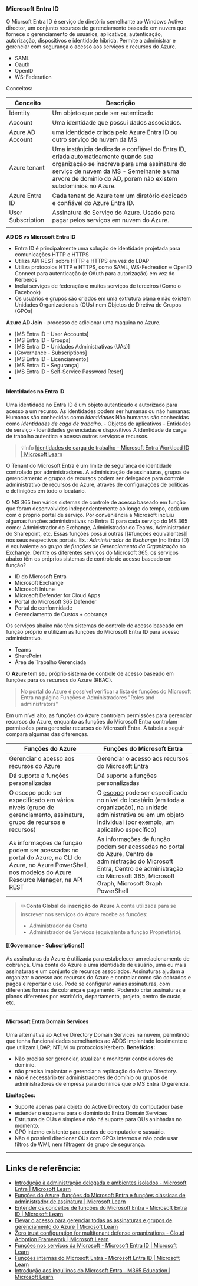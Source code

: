 ### Microsoft Entra ID
O Micrsoft Entra ID é serviço de diretório semelhante ao Windows Active director,  um conjunto recursos de gerenciamento baseado em nuvem que fornece o gerenciamento de usuários, aplicativos, autenticação, autorização, dispositivos e identidade híbrida. Permite a administrar e gerenciar com segurança o acesso aos serviços e recursos do Azure.

- SAML
- Oauth
- OpenID
- WS-Federation

Conceitos:

| Conceito           | Descrição                                                                                                                                                                                                                                  |
| ----------------- | -------------------------------------------------------------------------------------------------------------------------------------------------------------------------------------------------------------------------------------------- |
| Identity          | Um objeto que pode ser autenticado                                                                                                                                                                                                           |
| Account           | Uma identidade que possui dados associados.                                                                                                                                                                                                  |
| Azure AD Account  | uma identidade criada pelo Azure Entra ID ou outro serviço de nuvem da MS                                                                                                                                                                    |
| Azure tenant | Uma instânjcia dedicada e confiável do Entra ID, criada automaticamente quando sua organização se inscreve para uma assinatura do serviço de nuvem da MS - Semelhante a uma arvore de domínio do AD, porem não existem subdominios no Azure. |
| Azure Entra ID    | Cada tenant do Azure tem um diretório dedicado e confiável do Azure Entra ID.                                                                                                                                                                |
| User Subscription | Assinatura do Serviço do Azure. Usado para pagar pelos serviços em nuvem do Azure.                                                                                                                                                           |
|                   |                                                                                                                                                                                                                                              |

**AD DS vs Microsoft Entra ID**
- Entra ID é principalmente uma solução de identidade projetada para comunicações HTTP e HTTPS
- Utiliza API REST sobre HTTP e HTTPS em vez do LDAP
- Utiliza protocolos HTTP e HTTPS, como SAML, WS-Fedreation e OpenID Connect para autenticação (e OAuth para autorização) em vez do Kerberos
- Inclui serviços de federação e muitos serviços de terceiros (Como o Facebook)
- Os usuários e grupos são criados em uma extrutura plana e não existem Unidades Organizacionais (OUs) nem Objetos de Diretiva de Grupos (GPOs)

**Azure AD Join** - processo de adicionar uma maquina no Azure.

* [MS Entra ID - User Accounts]
* [MS Entra ID - Groups]
* [MS Entra ID - Unidades Administrativas (UAs)]
* [Governance - Subscriptions]
* [MS Entra ID - Licenciamento]
* [MS Entra ID - Segurança]
* [MS Entra ID - Self-Service Password Reset]
* 

#### Identidades no Entra ID

Uma identidade no Entra ID é um objeto autenticado e autorizado para acesso a um recurso. 
As identidades podem ser humanas ou não humanas:
	Humanas são conhecidas como *Identidades*
	Não humanas são conhecidas como *Identidades de caga de trabalho*.
		- Objetos de aplicativos
		- Entidades de serviço
		- Identidades gerenciadas e dispositivos
	A identidade de carga de trabalho autentica e acessa outros serviços e recursos.


>💡Info 
>[Identidades de carga de trabalho - Microsoft Entra Workload ID | Microsoft Learn](https://learn.microsoft.com/pt-br/entra/workload-id/workload-identities-overview) 

O Tenant do Microsoft Entra é um limite de segurança de identidade controlado por administradores.
A administração de assinaturas, grupos de gerenciamento e grupos de recursos podem ser delegados para controle administrativo de recursos do Azure, através de configurações de políticas e definições em todo o locatário.

O MS 365 tem vários sistemas de controle de acesso baseado em função que foram desenvolvidos independentemente ao longo do tempo, cada um com o próprio portal de serviço. 
Por conveniência a Microsoft incluiu algumas funções administrativas no Entra ID para cada serviço do MS 365 como: Administrador do Exchange, Administrador do Teams, Administrador do Sharepoint, etc. Essas funções possui outras [[#funções equivalentes]] nos seus respectivos portais. 
Ex.: *Administrador do Exchange* (no Entra ID) é equivalente ao *grupo de funções de Gerenciamento da Organização* no Exchange.
Dentre os diferentes serviços do Microsoft 365, os serviços abaixo têm os próprios sistemas de controle de acesso baseado em função?

- ID do Microsoft Entra
- Microsoft Exchange
- Microsoft Intune
- Microsoft Defender for Cloud Apps
- Portal do Microsoft 365 Defender
- Portal de conformidade
- Gerenciamento de Custos + cobrança

Os serviços abaixo não têm sistemas de controle de acesso baseado em função próprio e utilizam as funções do Microsoft Entra ID para acesso administrativo.
- Teams
- SharePoint
- Área de Trabalho Gerenciada

O **Azure** tem seu próprio sistema de controle de acesso baseado em funções para os recursos do Azure (RBAC).

> No portal do Azure é possível verificar a lista de funções do Microsoft Entra na página Funções e Administradores "Roles and administrators"

Em um nível alto, as funções do Azure controlam permissões para gerenciar recursos do Azure, enquanto as funções do Microsoft Entra controlam permissões para gerenciar recursos do Microsoft Entra. A tabela a seguir compara algumas das diferenças.

|Funções do Azure|Funções do Microsoft Entra|
|---|---|
|Gerenciar o acesso aos recursos do Azure|Gerenciar o acesso aos recursos do Microsoft Entra|
|Dá suporte a funções personalizadas|Dá suporte a funções personalizadas|
|O escopo pode ser especificado em vários níveis (grupo de gerenciamento, assinatura, grupo de recursos e recursos)|O [escopo](https://learn.microsoft.com/pt-br/azure/active-directory/roles/custom-overview#scope) pode ser especificado no nível do locatário (em toda a organização), na unidade administrativa ou em um objeto individual (por exemplo, um aplicativo específico)|
|As informações de função podem ser acessadas no portal do Azure, na CLI do Azure, no Azure PowerShell, nos modelos do Azure Resource Manager, na API REST|As informações de função podem ser acessadas no portal do Azure, Centro de administração do Microsoft Entra, Centro de administração do Microsoft 365, Microsoft Graph, Microsoft Graph PowerShell|

>✏️**Conta Global de inscrição do Azure**
>  A conta utilizada para se inscrever nos serviços do Azure recebe as funções:
>- Administrador da Conta
>- Administrador de Serviços (equivalente a função Proprietário).

#### [[Governance - Subscriptions]]

As assinaturas do Azure é utilizada para estabelecer um relacionamento de cobrança. Uma conta do Azure é uma identidade de usuário, uma ou mais assinaturas e um conjunto de recursos associados.
Assinaturas ajudam a organizar o acesso aos recursos do Azure e controlar como são cobrados e pagos e reportar o uso.
Pode se configurar varias assinaturas, com diferentes formas de cobrança e pagamento. Podendo criar assinaturas e planos diferentes por escritório, departamento, projeto, centro de custo, etc.

----------------

#### Microsoft Entra Domain Services
Uma alternativa ao Active Directory Domain Services na nuvem, permitindo que tenha funcionalidades semelhantes ao ADDS implantado localmente e que utilizam LDAP, NTLM ou protocolos Kerbero.
**Benefícios:**
- Não precisa ser gerenciar, atualizar e monitorar controladores de domínio.
- não precisa implantar e gerenciar a replicação do Active Directory.
- não é necessário ter administradores de domínio ou grupos de administradores de empresa para domínios que o MS Entra ID gerencia.

**Limitações:**
- Suporte apenas para objeto do Active Directory do computador base
- estender o esquema para o domínio do Entra Domain Services
- Estrutura de OUs é simples e não há suporte para OUs aninhadas no momento.
- GPO interno existente para contas de computador e susuário.
- Não é possível direcionar OUs com GPOs internos e não pode usar filtros de WMI, nem filtragem de grupo de segurança.

-----------
## **Links de referência:**

- [Introdução à administração delegada e ambientes isolados - Microsoft Entra | Microsoft Learn](https://learn.microsoft.com/pt-br/entra/architecture/secure-introduction)
- [Funções do Azure, funções do Microsoft Entra e funções clássicas de administrador de assinatura | Microsoft Learn](https://learn.microsoft.com/pt-br/azure/role-based-access-control/rbac-and-directory-admin-roles)
- [Entender os conceitos de funções do Microsoft Entra - Microsoft Entra ID | Microsoft Learn](https://learn.microsoft.com/pt-br/entra/identity/role-based-access-control/concept-understand-roles)
- [Elevar o acesso para gerenciar todas as assinaturas e grupos de gerenciamento do Azure | Microsoft Learn](https://learn.microsoft.com/pt-br/azure/role-based-access-control/elevate-access-global-admin?tabs=azure-portal)
- [Zero trust configuration for multitenant defense organizations - Cloud Adoption Framework | Microsoft Learn](https://learn.microsoft.com/en-us/azure/cloud-adoption-framework/scenarios/defense/identity/multi-tenant/zero-trust-configuration)
- [Funções nos serviços da Microsoft - Microsoft Entra ID | Microsoft Learn](https://learn.microsoft.com/pt-br/entra/identity/role-based-access-control/m365-workload-docs)
- [Funções internas do Microsoft Entra - Microsoft Entra ID | Microsoft Learn](https://learn.microsoft.com/pt-br/entra/identity/role-based-access-control/permissions-reference)
- [Introdução aos inquilinos do Microsoft Entra - M365 Education | Microsoft Learn](https://learn.microsoft.com/pt-br/microsoft-365/education/deploy/intro-azure-active-directory)
